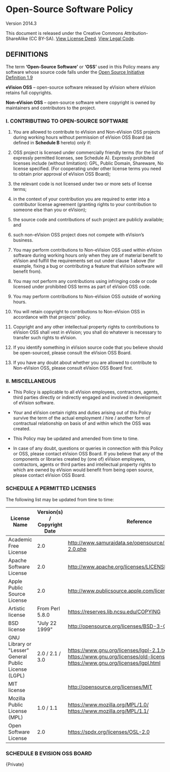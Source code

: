 # Open-Source Software Policy #

Version 2014.3

This document is released under the Creative Commons Attribution-ShareAlike (CC BY-SA). [View License Deed][1]. [View Legal Code][2].

## DEFINITIONS ##

The term **‘Open-Source Software’** or **‘OSS’** used in this Policy means any software whose source code falls under the [Open Source Initiative Definition 1.9][0]

**eVision OSS** – open-source software released by eVision where eVision retains full copyrights. 

**Non-eVision OSS** – open-source software where copyright is owned by maintainers and contributors to the project.

### I. CONTRIBUTING TO OPEN-SOURCE SOFTWARE
1. You are allowed to contribute to eVision and Non-eVision OSS projects during working hours without permission of eVision OSS Board (as defined in **Schedule B** hereto) only if:

  1. OSS project is licensed under commercially friendly terms (for the list of expressly permitted licenses, see Schedule A). Expressly prohibited licenses include (without limitation): GPL, Public Domain, Shareware, No license specified. (For cooperating under other license terms you need to obtain prior approval of eVision OSS Board);

  2. the relevant code is not licensed under two or more sets of license terms;

  3. in the context of your contribution you are required to enter into a contributor license agreement (granting rights to your contribution to someone else than you or eVision);

  4. the source code and contributions of such project are publicly available; and

  5. such non-eVision OSS project does not compete with eVision’s business.

2. You may perform contributions to Non-eVision OSS used within eVision software during working hours only when they are of material benefit to eVision and fulfill the requirements set out under clause 1 above (for example, fixing a bug or contributing a feature that eVision software will benefit from).

3. You may not perform any contributions using infringing code or code licensed under prohibited OSS terms as part of eVision OSS code.

4. You may perform contributions to Non-eVision OSS outside of working hours.

5. You will retain copyright to contributions to Non-eVision OSS in accordance with that projects’ policy.

6. Copyright and any other intellectual property rights to contributions to eVision OSS shall vest in eVision; you shall do whatever is necessary to transfer such rights to eVision.

7. If you identify something in eVision source code that you believe should be open-sourced, please consult the eVision OSS Board.

8. If you have any doubt about whether you are allowed to contribute to Non-eVision OSS, please consult eVision OSS Board first.

### II. MISCELLANEOUS

- This Policy is applicable to all eVision employees, contractors, agents, third parties directly or indirectly engaged and involved in development of eVision
software.

- Your and eVision certain rights and duties arising out of this Policy survive the term of the actual employment / hire / another form of contractual relationship on basis of and within which the OSS was created.

- This Policy may be updated and amended from time to time.

- In case of any doubt, questions or queries in connection with this Policy or OSS, please contact eVision OSS Board. If you believe that any of the components or libraries created by (one of) eVision employees, contractors, agents or third parties and intellectual property rights to which are owned by eVision would benefit from being open source, please contact eVision OSS Board.

### SCHEDULE A PERMITTED LICENSES

The following list may be updated from time to time:

| License Name | Version(s) / Copyright Date | Reference |
| --- | --- | --- |
| Academic Free License | 2.0 | http://www.samurajdata.se/opensource/mirror/licenses/afl-2.0.php |
| Apache Software License | 2.0 | http://www.apache.org/licenses/LICENSE-2.0.html |
| Apple Public Source License | 2.0 | http://www.publicsource.apple.com/license/apsl/ |
| Artistic license | From Perl 5.8.0 | https://reserves.lib.ncsu.edu/COPYING |
| BSD license | "July 22 1999" | http://opensource.org/licenses/BSD-3-Clause |
| GNU Library or "Lesser" General Public License (LGPL) | 2.0 / 2.1 / 3.0 | https://www.gnu.org/licenses/lgpl-2.1.txt https://www.gnu.org/licenses/old-licenses/lgpl-2.0.html https://www.gnu.org/licenses/lgpl.html |
| MIT license |  | http://opensource.org/licenses/MIT |
| Mozilla Public License (MPL) | 1.0 / 1.1 | https://www.mozilla.org/MPL/1.0/ https://www.mozilla.org/MPL/1.1/ |
| Open Software License | 2.0 | https://spdx.org/licenses/OSL-2.0 |

### SCHEDULE B EVISION OSS BOARD

{Private}

 [0]: http://opensource.org/docs/definition.php
 [1]: https://creativecommons.org/licenses/by-sa/4.0/
 [2]: https://creativecommons.org/licenses/by-sa/4.0/legalcode
